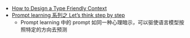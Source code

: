 - [How to Design a Type Friendly Context](https://mirone.me/how-to-design-a-type-friendly-context/)
- [Prompt learning 系列之 Let’s think step by step](https://zhuanlan.zhihu.com/p/527423190)
	- Prompt learning 中的 prompt 如同一种心理暗示，可以驱使语言模型按照特定的方向去预测